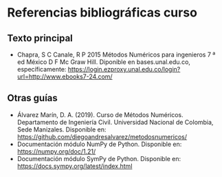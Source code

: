 # Referencias bibliográficas curso
## Texto principal
- Chapra, S C Canale, R P 2015 Métodos Numéricos para ingenieros 7 ª ed México D F Mc Graw Hill. Diponible en bases.unal.edu.co, específicamente: https://login.ezproxy.unal.edu.co/login?url=http://www.ebooks7-24.com/
## Otras guías
- Álvarez Marín, D. A. (2019). Curso de Métodos Numéricos. Departamento de Ingeniería Civil. Universidad Nacional de Colombia, Sede Manizales. Disponible en: https://github.com/diegoandresalvarez/metodosnumericos/
- Documentación módulo NumPy de Python. Disponible en: https://numpy.org/doc/1.21/
- Documentación módulo SymPy de Python. Disponible en: https://docs.sympy.org/latest/index.html 

